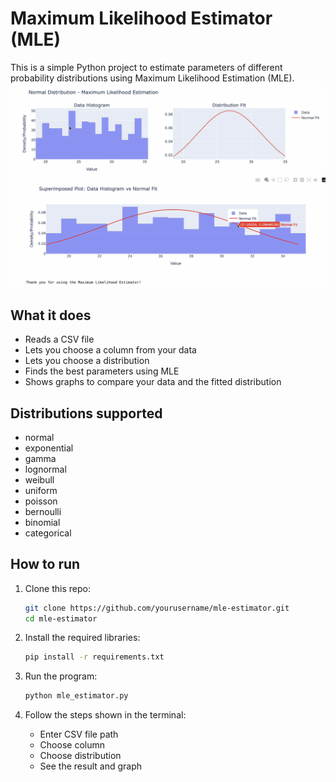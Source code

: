 
# Maximum Likelihood Estimator (MLE)

This is a simple Python project to estimate parameters of different probability distributions using Maximum Likelihood Estimation (MLE).
<img title="a title" alt="Alt text" src="/MLE/04.png" style="width:600px">
<img title="a title" alt="Alt text" src="/MLE/05.png" style="width:600px">

## What it does

- Reads a CSV file  
- Lets you choose a column from your data  
- Lets you choose a distribution  
- Finds the best parameters using MLE  
- Shows graphs to compare your data and the fitted distribution

## Distributions supported

- normal  
- exponential  
- gamma  
- lognormal  
- weibull  
- uniform  
- poisson  
- bernoulli  
- binomial  
- categorical

## How to run

1. Clone this repo:
   ```bash
   git clone https://github.com/yourusername/mle-estimator.git
   cd mle-estimator
   ```

2. Install the required libraries:
   ```bash
   pip install -r requirements.txt
   ```

3. Run the program:
   ```bash
   python mle_estimator.py
   ```

4. Follow the steps shown in the terminal:
   - Enter CSV file path  
   - Choose column  
   - Choose distribution  
   - See the result and graph
